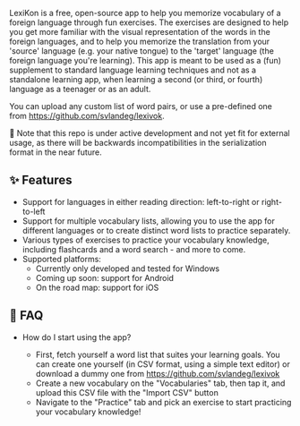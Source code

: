 LexiKon is a free, open-source app to help you memorize vocabulary of a foreign language through fun exercises. The exercises are designed to help you get more familiar with the visual representation of the words in the foreign languages, and to help you memorize the translation from your 'source' language (e.g. your native tongue) to the 'target' language (the foreign language you're learning). This app is meant to be used as a (fun) supplement to standard language learning techniques and not as a standalone learning app, when learning a second (or third, or fourth) language as a teenager or as an adult.

You can upload any custom list of word pairs, or use a pre-defined one from https://github.com/svlandeg/lexivok.

🚧 Note that this repo is under active development and not yet fit for external usage, as there will be backwards incompatibilities in the serialization format in the near future.

## ✨ Features

* Support for languages in either reading direction: left-to-right or right-to-left
* Support for multiple vocabulary lists, allowing you to use the app for different languages or to create distinct word lists to practice separately.
* Various types of exercises to practice your vocabulary knowledge, including flashcards and a word search - and more to come.
* Supported platforms:
   * Currently only developed and tested for Windows
   * Coming up soon: support for Android
   * On the road map: support for iOS 

## 📝 FAQ

* How do I start using the app?

  * First, fetch yourself a word list that suites your learning goals. You can create one yourself (in CSV format, using a simple text editor) or download a dummy one from https://github.com/svlandeg/lexivok
  * Create a new vocabulary on the "Vocabularies" tab, then tap it, and upload this CSV file with the "Import CSV" button
  * Navigate to the "Practice" tab and pick an exercise to start practicing your vocabulary knowledge!

